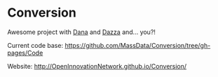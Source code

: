 # Conversion
Awesome project with [Dana](https://github.com/dana-bullister) and [Dazza](https://github.com/dazzaji) and... you?!

Current code base: https://github.com/MassData/Conversion/tree/gh-pages/Code

Website: http://OpenInnovationNetwork.github.io/Conversion/
